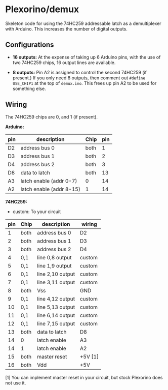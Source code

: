 # Plexorino/demux

Skeleton code for using the 74HC259 addressable latch as a demultiplexer with Arduino. This increases the number of digital outputs.

## Configurations

* **16 outputs:** At the expense of taking up 6 Arduino pins, with the use of two 74HC259 chips, 16 output lines are available.
  
* **8 outputs:** Pin A2 is assigned to control the second 74HC259 (if present.) If you only need 8 outputs, then comment out `#define USE_CHIP1` at the top of `demux.ino`. This frees up pin A2 to be used for something else.

## Wiring

The 74HC259 chips are 0, and 1 (if present).

**Arduino:**

| pin | description              | Chip | pin  |
|-----|--------------------------|------|------|
| D2  | address bus 0            | both | 1    |
| D3  | address bus 1            | both | 2    |
| D4  | address bus 2            | both | 3    |
| D8  | data to latch            | both | 13   |
| A3  | latch enable (addr 0-7)  | 0    | 14   |
| A2  | latch enable (addr 8-15) | 1    | 14   |

**74HC259:**

- custom: To your circuit

| pin | Chip | description      | wiring  |
|-----|------|------------------|---------|
| 1   | both | address bus 0    | D2      |
| 2   | both | address bus 1    | D3      |
| 3   | both | address bus 2    | D4      |
| 4   | 0,1  | line 0,8 output  | custom  |
| 5   | 0,1  | line 1,9 output  | custom  |
| 6   | 0,1  | line 2,10 output | custom  |
| 7   | 0,1  | line 3,11 output | custom  |
| 8   | both | Vss              | GND     |
| 9   | 0,1  | line 4,12 output | custom  |
| 10  | 0,1 |  line 5,13 output | custom  |
| 11  | 0,1  | line 6,14 output | custom  |
| 12  | 0,1  | line 7,15 output | custom  |
| 13  | both | data to latch    | D8      |
| 14  | 0    | latch enable     | A3      |
| 14  | 1    | latch enable     | A2      |
| 15  | both | master reset     | +5V \[1] |
| 16  | both | Vdd              | +5V     |

\[1] You can implement master reset in your circuit, but stock Plexorino does not use it.
